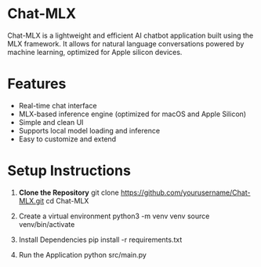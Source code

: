 # Chat-MLX

Chat-MLX is a lightweight and efficient AI chatbot application built using the MLX framework. It allows for natural language conversations powered by machine learning, optimized for Apple silicon devices.

# Features

- Real-time chat interface
- MLX-based inference engine (optimized for macOS and Apple Silicon)
- Simple and clean UI
- Supports local model loading and inference
- Easy to customize and extend

# Setup Instructions

1. **Clone the Repository**
git clone https://github.com/yourusername/Chat-MLX.git
cd Chat-MLX

2. Create a virtual environment
python3 -m venv venv
source venv/bin/activate

3. Install Dependencies
pip install -r requirements.txt

4. Run the Application
python src/main.py




